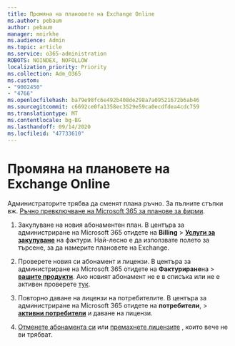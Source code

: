 ```yaml
---
title: Промяна на плановете на Exchange Online
ms.author: pebaum
author: pebaum
manager: mnirkhe
ms.audience: Admin
ms.topic: article
ms.service: o365-administration
ROBOTS: NOINDEX, NOFOLLOW
localization_priority: Priority
ms.collection: Adm_O365
ms.custom:
- "9002450"
- "4766"
ms.openlocfilehash: ba79e98fc6e492b408de298a7a09521672b6ab46
ms.sourcegitcommit: c6692ce0fa1358ec3529e59ca0ecdfdea4cdc759
ms.translationtype: MT
ms.contentlocale: bg-BG
ms.lasthandoff: 09/14/2020
ms.locfileid: "47733610"
---
```

# <a name="change-exchange-online-plans"></a>Промяна на плановете на Exchange Online

Администраторите трябва да сменят плана ръчно. За пълните стъпки вж. [Ръчно превключване на Microsoft 365 за планове за фирми](https://docs.microsoft.com/microsoft-365/commerce/subscriptions/switch-plans-manually?view=o365-worldwide).

1. Закупуване на новия абонаментен план. В центъра за администриране на Microsoft 365 отидете на **Billing**  >  **[Услуги за закупуване](https://go.microsoft.com/fwlink/p/?linkid=868433)** на фактури. Най-лесно е да използвате полето за търсене, за да намерите плановете на Exchange.

2. Проверете новия си абонамент и лицензи. В центъра за администриране на Microsoft 365 отидете на **Фактуриране**на  >  **[вашите продукти](https://go.microsoft.com/fwlink/p/?linkid=842054)**. Ако новият абонамент не е в списъка или не е активен проверете [тук](https://docs.microsoft.com/microsoft-365/commerce/subscriptions/upgrade-to-different-plan#the-upgrade-tab-is-empty).

3. Повторно даване на лицензи на потребителите. В центъра за администриране на Microsoft 365 отидете на **потребители**,  >  **[активни потребители](https://go.microsoft.com/fwlink/p/?linkid=834822)** и даване на лицензи.

4. [Отменете абонамента си](https://docs.microsoft.com/microsoft-365/commerce/subscriptions/cancel-your-subscription) или [премахнете лицензите](https://docs.microsoft.com/microsoft-365/commerce/licenses/buy-licenses) , които вече не ви трябват.
